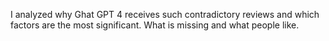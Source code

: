 
I analyzed why Ghat GPT 4 receives such contradictory reviews and which factors are the most significant. What is missing and what people like.
